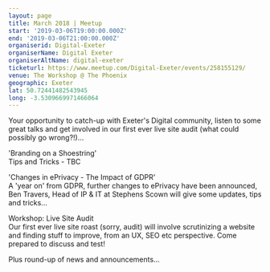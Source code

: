 ```yaml
---
layout: page
title: March 2018 | Meetup
start: '2019-03-06T19:00:00.000Z'
end: '2019-03-06T21:00:00.000Z'
organiserid: Digital-Exeter
organiserName: Digital Exeter
organiserAltName: digital-exeter
ticketurl: https://www.meetup.com/Digital-Exeter/events/258155129/
venue: The Workshop @ The Phoenix
geographic: Exeter
lat: 50.72441482543945
long: -3.5309669971466064
---
```

<p>Your opportunity to catch-up with Exeter's Digital community, listen to some great talks and get involved in our first ever live site audit (what could possibly go wrong?!)...</p> <p>'Branding on a Shoestring'<br/>Tips and Tricks - TBC</p> <p>'Changes in ePrivacy - The Impact of GDPR'<br/>A 'year on' from GDPR, further changes to ePrivacy have been announced, Ben Travers, Head of IP &amp; IT at Stephens Scown will give some updates, tips and tricks...</p> <p>Workshop: Live Site Audit<br/>Our first ever live site roast (sorry, audit) will involve scrutinizing a website and finding stuff to improve, from an UX, SEO etc perspective. Come prepared to discuss and test!</p> <p>Plus round-up of news and announcements...</p> 
